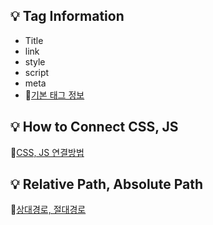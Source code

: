 ## 💡 Tag Information
  - Title
  - link
  - style
  - script
  - meta
  - 🔗[기본 태그 정보](https://github.com/joyful-bombo/fastcampus_frontend/blob/main/Chapter%2003/Tag_Information.md) 
## 💡 How to Connect CSS, JS
🔗[CSS, JS 연결방법](https://github.com/joyful-bombo/fastcampus_frontend/blob/main/Chapter%2003/connect%20css%2C%20js.md)
## 💡 Relative Path, Absolute Path
🔗[상대경로, 절대경로](https://github.com/joyful-bombo/fastcampus_frontend/blob/main/Chapter%2003/relative%20path%2C%20absolute%20path.md)
